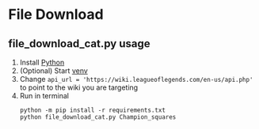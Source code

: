 # File Download

## file_download_cat.py usage
1. Install [Python](https://www.python.org/downloads/)
2. (Optional) Start [venv](https://packaging.python.org/en/latest/guides/installing-using-pip-and-virtual-environments/)
3. Change `api_url = 'https://wiki.leagueoflegends.com/en-us/api.php'` to point to the wiki you are targeting
3. Run in terminal
    ```
    python -m pip install -r requirements.txt
    python file_download_cat.py Champion_squares
    ```